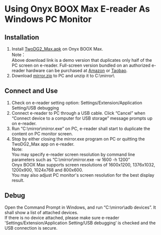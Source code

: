 # Using Onyx BOOX Max E-reader As Windows PC Monitor #
## Installation ##
1. Install [TwoDG2_Max.apk](https://raw.githubusercontent.com/nahtethan/dxg-display/master/00-binary/TwoDG2_Max.apk) on Onyx BOOX Max.  
Note：  
Above download link is a demo version that duplicates only half of the PC screen on e-reader. Full-screen version bundled on an authorized e-reader hardware can be purchased at [Amazon](https://www.amazon.com/gp/offer-listing/B01EVACVHY/ref=dp_olp_new_mbc?ie=UTF8&condition=new&amp;m=A2ECSV2MNW0ZKB) or [Taobao](https://item.taobao.com/item.htm?id=520024244524).
2. Download [mirror.zip](https://raw.githubusercontent.com/nahtethan/dxg-display/master/00-binary/mirror.zip) to PC and unzip it to C:\mirror\  

## Connect and Use ##
1. Check on e-reader setting option: Settings/Extension/Application Setting/USB debugging
2. Connect e-reader to PC through a USB cable. Click “Cancel” when “Connect device to a computer for USB storage” message prompts up on e-reader.
3. Run “C:\mirror\mirror.exe” on PC, e-reader shall start to duplicate the content on PC monitor screen.
4. Stop by either closing the mirror.exe program on PC or quitting the TwoDG2_Max app on e-reader.  
Note:  
You may specify e-reader screen resolution by command line parameters such as “C:\mirror\mirror.exe -w 1600 -h 1200”  
Onyx BOOX Max supports screen resolutions of 1600x1200, 1376x1032, 1200x900, 1024x768 and 800x600.  
You may also adjust PC monitor's screen resolution for the best display result.  

## Debug ##
Open the Command Prompt in Windows, and run “C:\mirror\adb devices”. It shall show a list of attached devices.  
If there is no device attached, please make sure e-reader 'Settings/Extension/Application Setting/USB debugging’ is checked and the USB connection is secure.